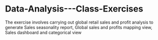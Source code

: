 # Data-Analysis---Class-Exercises
The exercise involves carrying out global retail sales and profit analysis to generate Sales seasonality report, Global sales and profits mapping view, Sales dashboard and categorical view
